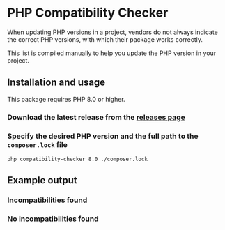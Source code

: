 # PHP Compatibility Checker

When updating PHP versions in a project, vendors do not always indicate the correct PHP versions, with which their package works correctly. 

This list is compiled manually to help you update the PHP version in your project.

## Installation and usage
This package requires PHP 8.0 or higher.

### Download the latest release from the [releases page](/releases)

### Specify the desired PHP version and the full path to the `composer.lock` file
```shell
php compatibility-checker 8.0 ./composer.lock
```

## Example output

### Incompatibilities found

### No incompatibilities found
